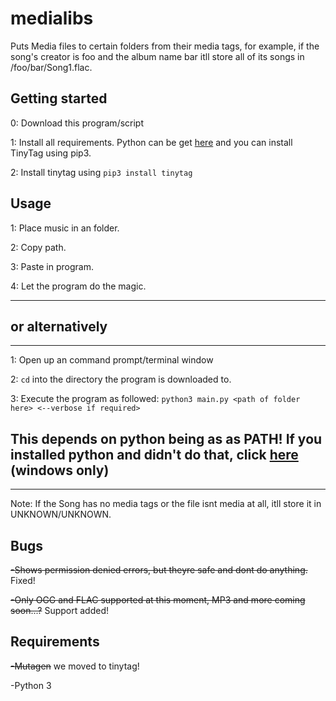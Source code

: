 # medialibs
Puts Media files to certain folders from their media tags, for example, if the song's creator is foo and the album name bar itll store all of its songs in /foo/bar/Song1.flac.

## Getting started
0: Download this program/script 

1: Install all requirements. Python can be get [here](https://python.org/) and you can install TinyTag using pip3.

2: Install tinytag using `pip3 install tinytag`

## Usage
1: Place music in an folder.

2: Copy path.

3: Paste in program.

4: Let the program do the magic.

---
## or alternatively
---
1: Open up an command prompt/terminal window

2: `cd` into the directory the program is downloaded to.

3: Execute the program as followed: `python3 main.py <path of folder here> <--verbose if required>`

## This depends on python being as as PATH! If you installed python and didn't do that, click [here](https://docs.python.org/3/using/windows.html) (windows only)

---

Note: If the Song has no media tags or the file isnt media at all, itll store it in UNKNOWN/UNKNOWN.

## Bugs

~~-Shows permission denied errors, but theyre safe and dont do anything.~~ Fixed!

~~-Only OGG and FLAC supported at this moment, MP3 and more coming soon...?~~ Support added!

## Requirements

~~-Mutagen~~ we moved to tinytag!

-Python 3
